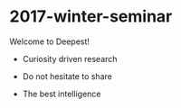 # 2017-winter-seminar

Welcome to Deepest!

* Curiosity driven research

* Do not hesitate to share

* The best intelligence